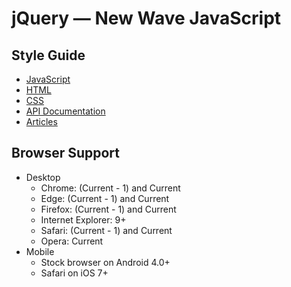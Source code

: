 jQuery — New Wave JavaScript
==================================================

Style Guide
-----------

- [JavaScript](https://contribute.jquery.org/style-guide/js/#constructors)
- [HTML](https://contribute.jquery.org/style-guide/html/)
- [CSS](https://contribute.jquery.org/style-guide/css/)
- [API Documentation](https://github.com/jquery/api.jquery.com/blob/master/README.md)
- [Articles](http://learn.jquery.com/style-guide/)

Browser Support
---------------

- Desktop
  - Chrome: (Current - 1) and Current
  - Edge: (Current - 1) and Current
  - Firefox: (Current - 1) and Current
  - Internet Explorer: 9+
  - Safari: (Current - 1) and Current
  - Opera: Current
- Mobile
  - Stock browser on Android 4.0+
  - Safari on iOS 7+